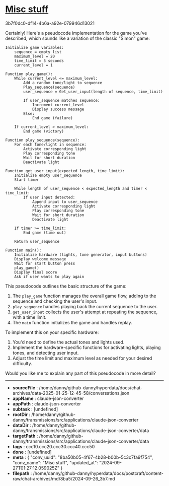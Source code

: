 # [Misc stuff](https://claude.ai/chat/8ba50b05-4f67-4b28-b00b-5c3c7fa9f754)

3b7f0dc0-df14-4b6a-a92e-079946d13021

 Certainly! Here's a pseudocode implementation for the game you've described, which sounds like a variation of the classic "Simon" game:

```
Initialize game variables:
    sequence = empty list
    maximum_level = 20
    time_limit = 5 seconds
    current_level = 1

Function play_game():
    While current_level <= maximum_level:
        Add a random tone/light to sequence
        Play_sequence(sequence)
        user_sequence = Get_user_input(length of sequence, time_limit)
        
        If user_sequence matches sequence:
            Increment current_level
            Display success message
        Else:
            End game (failure)
    
    If current_level > maximum_level:
        End game (victory)

Function play_sequence(sequence):
    For each tone/light in sequence:
        Activate corresponding light
        Play corresponding tone
        Wait for short duration
        Deactivate light

Function get_user_input(expected_length, time_limit):
    Initialize empty user_sequence
    Start timer
    
    While length of user_sequence < expected_length and timer < time_limit:
        If user input detected:
            Append input to user_sequence
            Activate corresponding light
            Play corresponding tone
            Wait for short duration
            Deactivate light
    
    If timer >= time_limit:
        End game (time out)
    
    Return user_sequence

Function main():
    Initialize hardware (lights, tone generator, input buttons)
    Display welcome message
    Wait for start button press
    play_game()
    Display final score
    Ask if user wants to play again
```

This pseudocode outlines the basic structure of the game:

1. The `play_game` function manages the overall game flow, adding to the sequence and checking the user's input.
2. `play_sequence` handles playing back the current sequence to the user.
3. `get_user_input` collects the user's attempt at repeating the sequence, with a time limit.
4. The `main` function initializes the game and handles replay.

To implement this on your specific hardware:

1. You'd need to define the actual tones and lights used.
2. Implement the hardware-specific functions for activating lights, playing tones, and detecting user input.
3. Adjust the time limit and maximum level as needed for your desired difficulty.

Would you like me to explain any part of this pseudocode in more detail?

---

* **sourceFile** : /home/danny/github-danny/hyperdata/docs/chat-archives/data-2025-01-25-12-45-58/conversations.json
* **appName** : claude-json-converter
* **appPath** : claude-json-converter
* **subtask** : [undefined]
* **rootDir** : /home/danny/github-danny/transmissions/src/applications/claude-json-converter
* **dataDir** : /home/danny/github-danny/transmissions/src/applications/claude-json-converter/data
* **targetPath** : /home/danny/github-danny/transmissions/src/applications/claude-json-converter/data
* **tags** : ccc10.ccc20.ccc30.ccc40.ccc50
* **done** : [undefined]
* **meta** : {
  "conv_uuid": "8ba50b05-4f67-4b28-b00b-5c3c7fa9f754",
  "conv_name": "Misc stuff",
  "updated_at": "2024-09-27T01:27:12.059025Z"
}
* **filepath** : /home/danny/github-danny/hyperdata/docs/postcraft/content-raw/chat-archives/md/8ba5/2024-09-26_3b7.md
